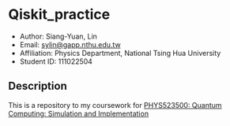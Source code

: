 # Qiskit_practice  
* Author: Siang-Yuan, Lin  
* Email: sylin@gapp.nthu.edu.tw  
* Affiliation: Physics Department, National Tsing Hua University  
* Student ID: 111022504
## Description
This is a repository to my coursework for [PHYS523500: Quantum Computing: Simulation and Implementation](https://pcchen.github.io/teaching/11210PHYS523500.html) 
